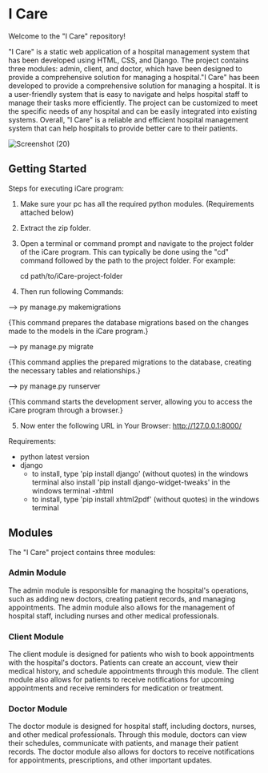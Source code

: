 # I Care 
Welcome to the "I Care" repository!

"I Care" is a static web application of a hospital management system that has been developed using HTML, CSS, and Django. The project contains three modules: admin, client, and doctor, which have been designed to provide a comprehensive solution for managing a hospital."I Care" has been developed to provide a comprehensive solution for managing a hospital. It is a user-friendly system that is easy to navigate and helps hospital staff to manage their tasks more efficiently. The project can be customized to meet the specific needs of any hospital and can be easily integrated into existing systems. Overall, "I Care" is a reliable and efficient hospital management system that can help hospitals to provide better care to their patients.
   
 
![Screenshot (20)](https://github.com/PurnaChandar26/iCare/assets/97793147/30d61368-114b-4794-9cd6-e48deab77612)

## Getting Started
Steps for executing iCare program: 

1. Make sure your pc has all the required python modules. (Requirements attached below)
2. Extract the zip folder.
3. Open a terminal or command prompt and navigate to the project folder of the iCare program. This can typically be done using the "cd" command followed by the path to the project folder. For example:

    cd path/to/iCare-project-folder

4. Then run following Commands:

--> py manage.py makemigrations

{This command prepares the database migrations based on the changes made to the models in the iCare program.}

--> py manage.py migrate

{This command applies the prepared migrations to the database, creating the necessary tables and relationships.}

--> py manage.py runserver

{This command starts the development server, allowing you to access the iCare program through a browser.}

5. Now enter the following URL in Your Browser: http://127.0.0.1:8000/



Requirements:
- python latest version
- django 
	- to install, type 'pip install django' (without quotes) in the windows terminal 
	  also install 'pip install django-widget-tweaks' in the windows terminal
-xhtml
	- to install, type 'pip install xhtml2pdf' (without quotes) in the windows terminal 

## Modules
The "I Care" project contains three modules:

### Admin Module
The admin module is responsible for managing the hospital's operations, such as adding new doctors, creating patient records, and managing appointments. The admin module also allows for the management of hospital staff, including nurses and other medical professionals.

### Client Module
The client module is designed for patients who wish to book appointments with the hospital's doctors. Patients can create an account, view their medical history, and schedule appointments through this module. The client module also allows for patients to receive notifications for upcoming appointments and receive reminders for medication or treatment.

### Doctor Module
The doctor module is designed for hospital staff, including doctors, nurses, and other medical professionals. Through this module, doctors can view their schedules, communicate with patients, and manage their patient records. The doctor module also allows for doctors to receive notifications for appointments, prescriptions, and other important updates.
